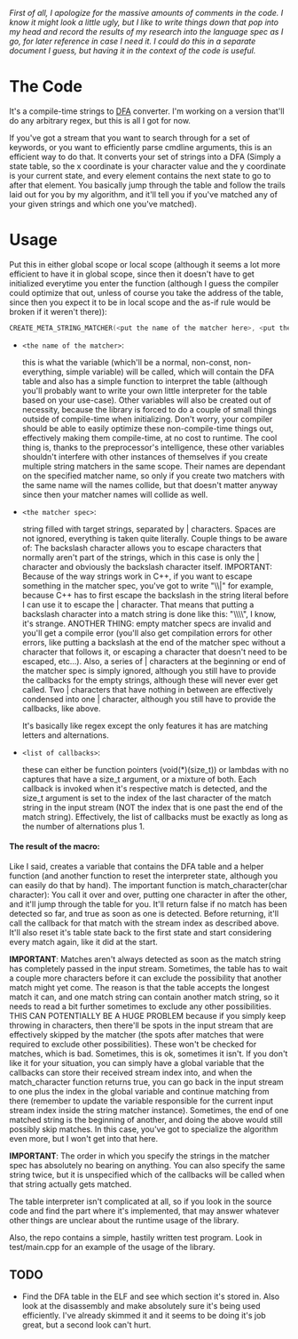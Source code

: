 
*First of all, I apologize for the massive amounts of comments in the code. I know it might look a little ugly, but I like to
write things down that pop into my head and record the results of my research into the language spec as I go, for later reference in case
I need it. I could do this in a separate document I guess, but having it in the context of the code is useful.*

# The Code

It's a compile-time strings to [DFA](https://en.wikipedia.org/wiki/Deterministic_finite_automaton) converter. I'm working on a version that'll do any arbitrary regex, but this is all I got for now.

If you've got a stream that you want to search through for a set of keywords, or you want to efficiently parse cmdline arguments, this is
an efficient way to do that. It converts your set of strings into a DFA (Simply a state table, so the x coordinate is your character value and
the y coordinate is your current state, and every element contains the next state to go to after that element. You basically jump through
the table and follow the trails laid out for you by my algorithm, and it'll tell you if you've matched any of your given strings and which one
you've matched).

# Usage

Put this in either global scope or local scope (although it seems a lot more efficient to have it in global scope, since then
it doesn't have to get initialized everytime you enter the function (although I guess the compiler could optimize that out, unless of course
you take the address of the table, since then you expect it to be in local scope and the as-if rule would be broken if it weren't there)):

```cpp
CREATE_META_STRING_MATCHER(<put the name of the matcher here>, <put the matcher spec here, see below>, <a comma-separated list of callbacks>);
```

+ `<the name of the matcher>`:

    this is what the variable (which'll be a normal, non-const, non-everything, simple variable) will be called,
    which will contain the DFA table and also has a simple function to interpret the table (although you'll probably want to write your
    own little interpreter for the table based on your use-case).
    Other variables will also be created out of necessity, because the library is forced to do a couple of small things outside of compile-time
    when initializing. Don't worry, your compiler should be able to easily optimize these non-compile-time things out, effectively making
    them compile-time, at no cost to runtime.
    The cool thing is, thanks to the preprocessor's intelligence, these other variables shouldn't interfere with
    other instances of themselves if you
    create multiple string matchers in the same scope. Their names are dependant on the specified matcher name, so only if you
    create two matchers with the same name will the names collide, but that doesn't matter anyway since then your matcher names will collide as well.

+ `<the matcher spec>`:

    string filled with target strings, separated by | characters. Spaces are not ignored, everything is taken quite literally.
    Couple things to be aware of:
    The backslash character allows you to escape characters that normally aren't part of the strings, which in this case is only the | character
    and obviously the backslash character itself.
    IMPORTANT: Because of the way strings work in C++, if you want to escape something in the matcher spec, you've got to write "\\\\|" for example,
    because C++ has to first escape the backslash in the string literal before I can use it to escape the | character.
    That means that putting a backslash character into a match string is done like this: "\\\\\\\\", I know, it's strange.
    ANOTHER THING: empty matcher specs are invalid and you'll get a compile error (you'll also get compilation errors for other errors, like
    putting a backslash at the end of the matcher spec without a character that follows it, or escaping a character that doesn't need to be
    escaped, etc...).
    Also, a series of | characters at the beginning or end of the matcher spec is simply ignored, although you still have to provide the callbacks
    for the empty strings, although these will never ever get called.
    Two | characters that have nothing in between are effectively condensed into one | character, although you still have to provide the callbacks,
    like above.

    It's basically like regex except the only features it has are matching letters and alternations.

+ `<list of callbacks>`:

    these can either be function pointers (void(*)(size_t)) or lambdas with no captures that have a size_t argument,
    or a mixture of both. Each callback is invoked when it's respective match is detected, and the size_t argument is set
    to the index of the last character of the match string in the input stream (NOT the index that is one past the end of the match string).
    Effectively, the list of callbacks must be exactly as long as the number of alternations plus 1.

#### The result of the macro:

Like I said, creates a variable that contains the DFA table and a helper function (and another function to reset the interpreter state,
although you can easily do that by hand).
The important function is match_character(char character):
You call it over and over, putting one character in after the other, and it'll jump through the table for you.
It'll return false if no match has been detected so far, and true as soon as one is detected.
Before returning, it'll call the callback for that match with the stream index as described above.
It'll also reset it's table state back to the first state and start considering every match again, like it did at the start.

**IMPORTANT**: Matches aren't always detected as soon as the match string has completely passed in the input stream. Sometimes,
the table has to wait a couple more characters before it can exclude the possibility that another match might yet come.
The reason is that the table accepts the longest match it can, and one match string can contain another match string,
so it needs to read a bit further sometimes to exclude any other possibilities.
THIS CAN POTENTIALLY BE A HUGE PROBLEM because if you simply keep throwing in characters, then there'll be spots in the input stream
that are effectively skipped by the matcher (the spots after matches that were required to exclude other possibilities).
These won't be checked for matches, which is bad.
Sometimes, this is ok, sometimes it isn't. If you don't like it for your situation, you can simply have a global variable that the
callbacks can store their received stream index into, and when the match_character function returns true, you can
go back in the input stream to one plus the index in the global variable and continue matching from there (remember to update the 
variable responsible for the current input stream index inside the string matcher instance).
Sometimes, the end of one matched string is the beginning of another, and doing the above would still possibly skip matches.
In this case, you've got to specialize the algorithm even more, but I won't get into that here.

**IMPORTANT**: The order in which you specify the strings in the matcher spec has absolutely no bearing on anything. You can also specify the
same string twice, but it is unspecified which of the callbacks will be called when that string actually gets matched.

The table interpreter isn't complicated at all, so if you look in the source code and find the part where it's implemented, that
may answer whatever other things are unclear about the runtime usage of the library.

Also, the repo contains a simple, hastily written test program. Look in test/main.cpp for an example of the usage of the library.

## TODO
+ Find the DFA table in the ELF and see which section it's stored in. Also look at the disassembly and make absolutely sure
it's being used efficiently. I've already skimmed it and it seems to be doing it's job great, but a second look can't hurt.
